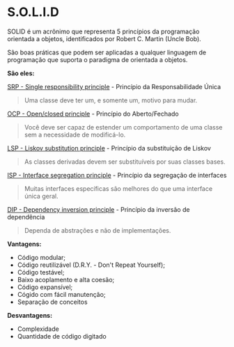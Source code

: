 # S.O.L.I.D

SOLID é um acrônimo  que representa 5 princípios da programação orientada a objetos, identificados por Robert C. Martin (Uncle Bob).

São boas práticas que podem ser aplicadas a qualquer linguagem de programação que suporta o paradigma de orientada a objetos.

**São eles:**

[SRP - Single responsibility principle](src/1.%20srp) - Princípio da Responsabilidade Única 
> Uma classe deve ter um, e somente um, motivo para mudar.

[OCP - Open/closed principle](src/2.%20ocp) - Princípio do Aberto/Fechado
> Você deve ser capaz de estender um comportamento de uma classe sem a necessidade de modificá-lo.

[LSP - Liskov substitution principle](src/3.%20lsp) - Princípio da substituição de Liskov
> As classes derivadas devem ser substituíveis por suas classes bases.

[ISP - Interface segregation principle](src/4.%20isp) - Princípio da segregação de interfaces
> Muitas interfaces específicas são melhores do que uma interface única geral.

[DIP - Dependency inversion principle](src/5.%20dip) - Princípio da inversão de dependência 
> Dependa de abstrações e não de implementações.


**Vantagens:**
- Código modular;
- Código reutilizável (D.R.Y. - Don't Repeat Yourself);
- Código testável;
- Baixo acoplamento e alta coesão;
- Código expansível;
- Cógido com fácil manutenção;
- Separação de conceitos

**Desvantagens:**
- Complexidade
- Quantidade de código digitado
